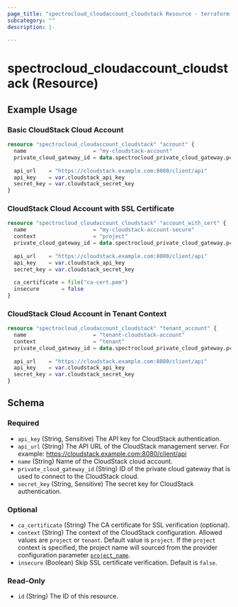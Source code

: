 ```yaml
---
page_title: "spectrocloud_cloudaccount_cloudstack Resource - terraform-provider-spectrocloud"
subcategory: ""
description: |-
  
---
```


# spectrocloud_cloudaccount_cloudstack (Resource)



## Example Usage

### Basic CloudStack Cloud Account

```terraform
resource "spectrocloud_cloudaccount_cloudstack" "account" {
  name                     = "my-cloudstack-account"
  private_cloud_gateway_id = data.spectrocloud_private_cloud_gateway.pcg.id
  
  api_url    = "https://cloudstack.example.com:8080/client/api"
  api_key    = var.cloudstack_api_key
  secret_key = var.cloudstack_secret_key
}
```

### CloudStack Cloud Account with SSL Certificate

```terraform
resource "spectrocloud_cloudaccount_cloudstack" "account_with_cert" {
  name                     = "my-cloudstack-account-secure"
  context                  = "project"
  private_cloud_gateway_id = data.spectrocloud_private_cloud_gateway.pcg.id
  
  api_url    = "https://cloudstack.example.com:8080/client/api"
  api_key    = var.cloudstack_api_key
  secret_key = var.cloudstack_secret_key
  
  ca_certificate = file("ca-cert.pem")
  insecure       = false
}
```

### CloudStack Cloud Account in Tenant Context

```terraform
resource "spectrocloud_cloudaccount_cloudstack" "tenant_account" {
  name                     = "tenant-cloudstack-account"
  context                  = "tenant"
  private_cloud_gateway_id = data.spectrocloud_private_cloud_gateway.pcg.id
  
  api_url    = "https://cloudstack.example.com:8080/client/api"
  api_key    = var.cloudstack_api_key
  secret_key = var.cloudstack_secret_key
}
```

<!-- schema generated by tfplugindocs -->
## Schema

### Required

- `api_key` (String, Sensitive) The API key for CloudStack authentication.
- `api_url` (String) The API URL of the CloudStack management server. For example: https://cloudstack.example.com:8080/client/api
- `name` (String) Name of the CloudStack cloud account.
- `private_cloud_gateway_id` (String) ID of the private cloud gateway that is used to connect to the CloudStack cloud.
- `secret_key` (String, Sensitive) The secret key for CloudStack authentication.

### Optional

- `ca_certificate` (String) The CA certificate for SSL verification (optional).
- `context` (String) The context of the CloudStack configuration. Allowed values are `project` or `tenant`. Default value is `project`. If  the `project` context is specified, the project name will sourced from the provider configuration parameter [`project_name`](https://registry.terraform.io/providers/spectrocloud/spectrocloud/latest/docs#schema).
- `insecure` (Boolean) Skip SSL certificate verification. Default is `false`.

### Read-Only

- `id` (String) The ID of this resource.

